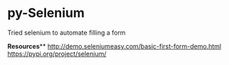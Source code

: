 # py-Selenium
Tried selenium to automate filling a form

**************************************Resources****************************************
http://demo.seleniumeasy.com/basic-first-form-demo.html
https://pypi.org/project/selenium/

